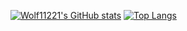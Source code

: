 [![Wolf11221's GitHub stats](https://github-readme-stats.vercel.app/api?username=Wolf11221&show_icons=true&theme=radical)](https://github.com/anuraghazra/github-readme-stats)
[![Top Langs](https://github-readme-stats.vercel.app/api/top-langs/?username=Wolf11221&layout=compact)](https://github.com/anuraghazra/github-readme-stats)
